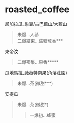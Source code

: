 # roasted_coffee

尼加拉瓜_象豆/古巴藍山/大藍山<br>
>未爆...人蔘<br>
>二爆結束...焦糖菸香***

東帝汶
>二爆密集...果香*****

瓜地馬拉_薇薇特南果(角落莊園)
>未爆...茶(微甜***)

安提瓜
>未爆...茶(微甜*)
>>一爆初...蜂蜜


